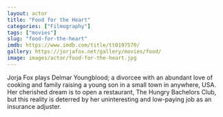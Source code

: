 ```yaml
---
layout: actor
title: "Food for the Heart"
categories: ["Filmography"]
tags: ["movies"]
slug: "food-for-the-heart"
imdb: https://www.imdb.com/title/tt0197570/
gallery: https://jorjafox.net/gallery/movies/food/
image: images/actor/food-for-the-heart.jpg
---
```


Jorja Fox plays Delmar Youngblood; a divorcee with an abundant love of cooking and family raising a young son in a small town in anywhere, USA. Her cherished dream is to open a restaurant, The Hungry Bachelors Club, but this reality is deterred by her uninteresting and low-paying job as an insurance adjuster.

